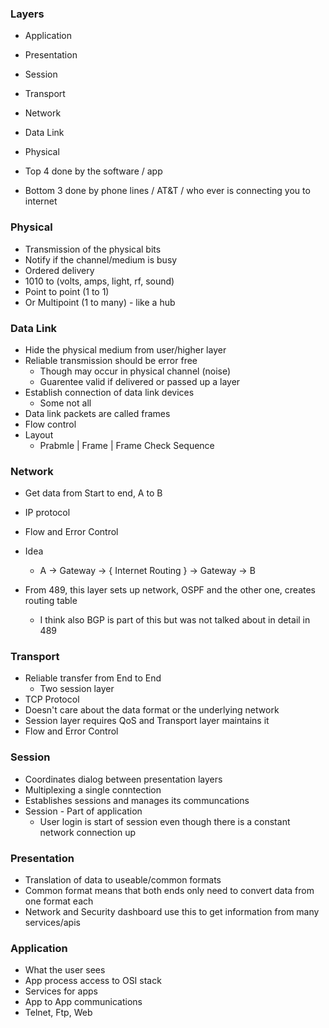 
### Layers 
- Application
- Presentation
- Session
- Transport
- Network
- Data Link 
- Physical

- Top 4 done by the software / app
- Bottom 3 done by phone lines / AT&T / who ever is connecting you to internet 

### Physical 
- Transmission of the physical bits 
- Notify if the channel/medium is busy
- Ordered delivery
- 1010 to (volts, amps, light, rf, sound)
- Point to point (1 to 1)
- Or Multipoint (1 to many) - like a hub 

### Data Link
- Hide the physical medium from user/higher layer
- Reliable transmission should be error free
    - Though may occur in physical channel (noise)
    - Guarentee valid if delivered or passed up a layer
- Establish connection of data link devices
    -  Some not all
- Data link packets are called frames
- Flow control
- Layout
    - Prabmle | Frame | Frame Check Sequence


### Network
- Get data from Start to end, A to B
- IP protocol 
- Flow and Error Control
- Idea
    - A -> Gateway -> { Internet Routing } -> Gateway -> B

- From 489, this layer sets up network, OSPF and the other one, creates routing table
    - I think also BGP is part of this but was not talked about in detail in 489

### Transport
- Reliable transfer from End to End 
    - Two session layer
- TCP Protocol 
- Doesn't care about the data format or the underlying network
- Session layer requires QoS and Transport layer maintains it
- Flow and Error Control

### Session 
- Coordinates dialog between presentation layers 
- Multiplexing a single conntection
- Establishes sessions and manages its communcations
- Session - Part of application 
    - User login is start of session even though there is a constant network connection up

### Presentation
- Translation of data to useable/common formats
- Common format means that both ends only need to convert data from one format each
- Network and Security dashboard use this to get information from many services/apis

### Application 
- What the user sees 
- App process access to OSI stack
- Services for apps 
- App to App communications 
- Telnet, Ftp, Web


